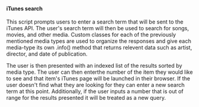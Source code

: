 #### iTunes search

This script prompts users to enter a search term that will be sent to the iTunes API. The user's search term will then be used to search for songs, movies, and other media. Custom classes for each of the previously mentioned media types are used to organize the responses and give each media-type its own .info() method that returns relevent data such as artist, director, and date of publication.

The user is then presented with an indexed list of the results sorted by media type. The user can then enterthe number of the item they would like to see and that item's iTunes page will be launched in their browser. If the user doesn't find what they are looking for they can enter a new search term at this point. Additionally, if the user inputs a number that is out of range for the results presented it will be treated as a new query.
